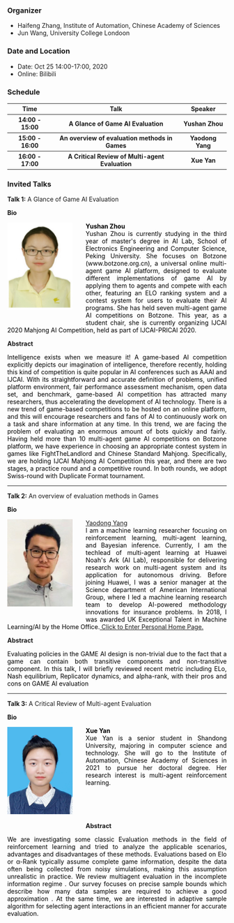 ### Organizer
- Haifeng Zhang, Institute of Automation, Chinese Academy of Sciences
- Jun Wang, University College Londoon

### Date and Location

- Date: Oct 25 14:00-17:00, 2020
- Online: Bilibili 

### Schedule
<table>
        <tr>
            <th>Time</th>
            <th>Talk</th>
            <th>Speaker</th>
        </tr>
        <tr>
            <th>14:00 - 15:00</th>
            <th>A Glance of Game AI Evaluation</th>
            <th>Yushan Zhou</th>
        </tr>
        <tr>
            <th>15:00 - 16:00</th>
            <th>An overview of evaluation methods in Games</th>
            <th>Yaodong Yang</th>
        </tr>
        <tr>
            <th>16:00 - 17:00</th>
            <th>A Critical Review of Multi-agent Evaluation</th>
            <th>Xue Yan</th>
        </tr>

</table>

### Invited Talks
**Talk 1:**  A Glance of Game AI Evaluation

**Bio**

<img src="/image/zhouyushan.png" height="200" width="150" style="float: left;margin-right: 30px; margin-bottom: 30px " alt="yushan zhou" />
<p style="text-align:justify; text-justify:inter-ideograph;color: black"><strong>Yushan Zhou </strong> <br />
Yushan Zhou is currently studying in the third year of master's degree in AI Lab, School of Electronics Engineering and Computer Science, Peking University. She focuses on Botzone (www.botzone.org.cn), a universal online multi-agent game AI platform, designed to evaluate different implementations of game AI by applying them to agents and compete with each other, featuring an ELO ranking system and a contest system for users to evaluate their AI programs. She has held seven multi-agent game AI competitions on Botzone. This year, as a student chair, she is currently organizing IJCAI 2020 Mahjong AI Competition, held as part of IJCAI-PRICAI 2020.
<br /></p>

**Abstract**

<p style="text-align:justify; text-justify:inter-ideograph;color: black">
Intelligence exists when we measure it! A game-based AI competition explicitly depicts our imagination of intelligence, therefore recently, holding this kind of competition is quite popular in AI conferences such as AAAI and IJCAI. With its straightforward and accurate definition of problems, unified platform environment, fair performance assessment mechanism, open data set, and benchmark, game-based AI competition has attracted many researchers, thus accelerating the development of AI technology. There is a new trend of game-based competitions to be hosted on an online platform, and this will encourage researchers and fans of AI to continuously work on a task and share information at any time. In this trend, we are facing the problem of evaluating an enormous amount of bots quickly and fairly. Having held more than 10 multi-agent game AI competitions on Botzone platform, we have experience in choosing an appropriate contest system in games like FightTheLandlord and Chinese Standard Mahjong. Specifically, we are holding IJCAI Mahjong AI Competition this year, and there are two stages, a practice round and a competitive round. In both rounds, we adopt Swiss-round with Duplicate Format tournament.
</p>

---

**Talk 2:**  An overview of evaluation methods in Games

**Bio**

<a href="https://www.yangyaodong.com/" target="_blank"><img src="/image/yaodong.jpg" height="200" width="150" style="float: left;margin-right: 30px; margin-bottom: 30px " alt="teacher 杨耀东" /></a>
<p style="text-align:justify; text-justify:inter-ideograph;color: black"><a href="https://www.yangyaodong.com/" target="_blank">Yaodong Yang</a><br />
I am a machine learning researcher focusing on reinforcement learning, multi-agent learning, and Bayesian inference. Currently, I am the techlead of multi-agent learning at Huawei Noah's Ark (AI Lab), responsible for delivering research work on multi-agent system and its application for autonomous driving. Before joining Huawei, I was a senior manager at the Science department of American International Group, where I led a machine learning research team to develop AI-powered methodology innovations for insurance problems. In 2018, I was awarded UK Exceptional Talent in Machine Learning/AI by the Home Office.<a href="https://www.yangyaodong.com/" target="_blank"> Click to Enter Personal Home Page.</a></p>


**Abstract**

<p style="text-align:justify; text-justify:inter-ideograph;color: black">
Evaluating policies in the GAME AI design is non-trivial due to the fact that a game can contain both transitive components and non-transitive component. In this talk, I will briefly reviewed recent metric including ELo, Nash equilibrium, Replicator dynamics, and alpha-rank, with their pros and cons on GAME AI evaluation
</p>

---

**Talk 3:** A Critical Review of Multi-agent Evaluation

**Bio**

<img src="/image/yanxue.jpeg" height="200" width="150" style="float: left;margin-right: 30px; margin-bottom: 30px " alt="Xue Yan " />
<p style="text-align:justify; text-justify:inter-ideograph;color: black"><strong>Xue Yan </strong><br />
Xue Yan is a senior student in Shandong University, majoring in computer science and technology. She will go to the Institute of Automation, Chinese Academy of Sciences in 2021 to pursue her doctoral degree. Her research interest is multi-agent reinforcement learning.
<br /><br /><br /><br /><br /></p>



**Abstract**

<p style="text-align:justify; text-justify:inter-ideograph;color: black">
We are investigating some classic Evaluation methods in the field of reinforcement learning and tried to analyze the applicable scenarios, advantages and disadvantages of these methods. Evaluations based on Elo or α-Rank typically assume complete game information, despite the data often being collected from noisy simulations, making this assumption unrealistic in practice. We review multiagent evaluation in the incomplete information regime . Our survey focuses on precise sample bounds which describe how many data samples are required to achieve a good approximation . At the same time, we are interested in adaptive sample algorithm for selecting agent interactions in an efficient manner for accurate evaluation.
</p>


